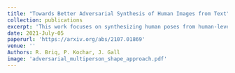 ```yaml
---
title: "Towards Better Adversarial Synthesis of Human Images from Text"
collection: publications
excerpt: 'This work focuses on synthesizing human poses from human-level text descriptions. We propose a model that is based on a conditional generative adversarial network. It is designed to generate 2D human poses conditioned on human-written text descriptions. The model is trained and evaluated using the COCO dataset, which consists of images capturing complex everyday scenes with various human poses. We show through qualitative and quantitative results that the model is capable of synthesizing plausible poses matching the given text, indicating that it is possible to generate poses that are consistent with the given semantic features, especially for actions with distinctive poses.'
date: 2021-July-05
paperurl: 'https://arxiv.org/abs/2107.01869'
venue: ''
Authors: R. Briq, P. Kochar, J. Gall
image: 'adversarial_multiperson_shape_approach.pdf'
---
```

